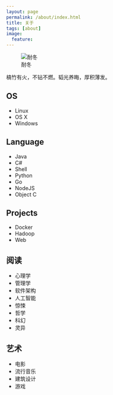 ```yaml
---
layout: page
permalink: /about/index.html
title: 关于
tags: [about]
image:
  feature: 
---
```

<figure>
  <img src="{{ site.url }}/images/free.jpg" alt="耐冬">
  <figcaption>耐冬</figcaption>
</figure>

<div class="alert alert-success" role="alert">
	槁竹有火，不钻不燃。韬光养晦，厚积薄发。
</div>


## OS
- Linux
- OS X
- Windows

## Language
- Java
- C#
- Shell
- Python
- Go
- NodeJS
- Object C

## Projects
- Docker
- Hadoop
- Web

## 阅读
- 心理学
- 管理学
- 软件架构
- 人工智能
- 惊悚
- 哲学
- 科幻
- 灵异


## 艺术
- 电影
- 流行音乐
- 建筑设计
- 游戏 



